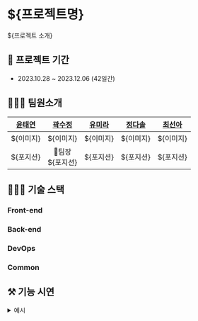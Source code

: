 # ${프로젝트명}

${프로젝트 소개}

## 📅 **프로젝트 기간**

- 2023.10.28 ~ 2023.12.06 (42일간)

## 🙇🏻‍♂️ **팀원소개**

<div align="center">
  
| [윤태연](https://github.com/rhino-ty) | [곽수정](https://github.com/kwaksj329) | [유미라](https://github.com/sweetyr928) | [정다솔](https://github.com/aeujoung) | [최선아](https://github.com/choiseona) | 
| :-----------------------------------: | :-----------------------------------: | :----------------------------------: | :----------------------------------: | :------------------------------------: |
|${이미지}|${이미지}|${이미지}|${이미지}|${이미지}|
|            ${포지션}              |                  👑팀장<br>${포지션}                   |                  ${포지션}                  |                  ${포지션}                  |                   ${포지션}                   | 
  
</div>

## 🧑🏻‍💻 기술 스택

### **Front-end**

<div align=left>
</div>

### **Back-end**

<div align=left> 
</div>

### **DevOps**

<div align=left> 
</div>

### **Common**

<div align=left> 
</div>

## ⚒️ **기능 시연**

<details>
<summary>예시</summary><br/>
👉 예시<br />
이미지<br/>
</details>
